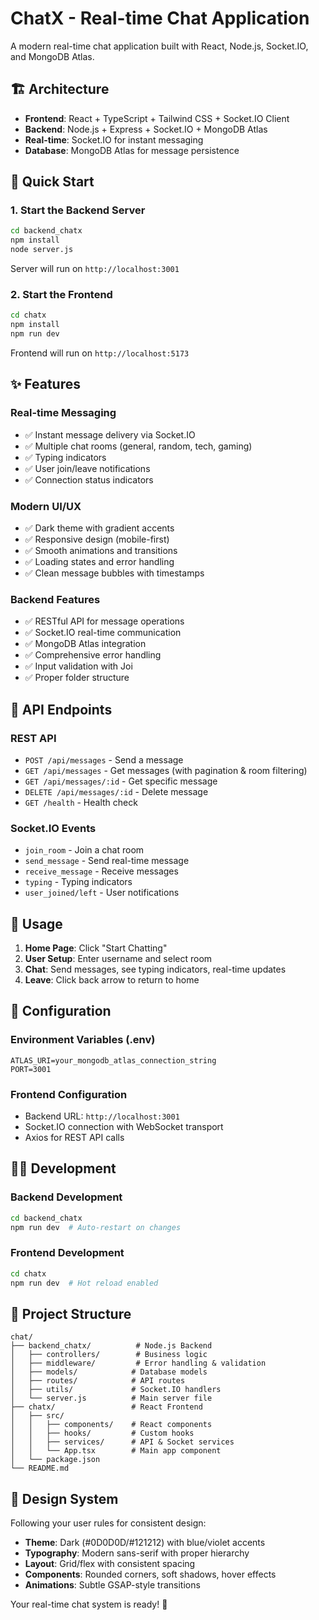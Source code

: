 # ChatX - Real-time Chat Application

A modern real-time chat application built with React, Node.js, Socket.IO, and MongoDB Atlas.

## 🏗️ Architecture

- **Frontend**: React + TypeScript + Tailwind CSS + Socket.IO Client
- **Backend**: Node.js + Express + Socket.IO + MongoDB Atlas
- **Real-time**: Socket.IO for instant messaging
- **Database**: MongoDB Atlas for message persistence

## 🚀 Quick Start

### 1. Start the Backend Server

```bash
cd backend_chatx
npm install
node server.js
```

Server will run on `http://localhost:3001`

### 2. Start the Frontend

```bash
cd chatx
npm install
npm run dev
```

Frontend will run on `http://localhost:5173`

## ✨ Features

### Real-time Messaging
- ✅ Instant message delivery via Socket.IO
- ✅ Multiple chat rooms (general, random, tech, gaming)
- ✅ Typing indicators
- ✅ User join/leave notifications
- ✅ Connection status indicators

### Modern UI/UX
- ✅ Dark theme with gradient accents
- ✅ Responsive design (mobile-first)
- ✅ Smooth animations and transitions
- ✅ Loading states and error handling
- ✅ Clean message bubbles with timestamps

### Backend Features
- ✅ RESTful API for message operations
- ✅ Socket.IO real-time communication
- ✅ MongoDB Atlas integration
- ✅ Comprehensive error handling
- ✅ Input validation with Joi
- ✅ Proper folder structure

## 📡 API Endpoints

### REST API
- `POST /api/messages` - Send a message
- `GET /api/messages` - Get messages (with pagination & room filtering)
- `GET /api/messages/:id` - Get specific message
- `DELETE /api/messages/:id` - Delete message
- `GET /health` - Health check

### Socket.IO Events
- `join_room` - Join a chat room
- `send_message` - Send real-time message
- `receive_message` - Receive messages
- `typing` - Typing indicators
- `user_joined/left` - User notifications

## 🎯 Usage

1. **Home Page**: Click "Start Chatting"
2. **User Setup**: Enter username and select room
3. **Chat**: Send messages, see typing indicators, real-time updates
4. **Leave**: Click back arrow to return to home

## 🔧 Configuration

### Environment Variables (.env)
```
ATLAS_URI=your_mongodb_atlas_connection_string
PORT=3001
```

### Frontend Configuration
- Backend URL: `http://localhost:3001`
- Socket.IO connection with WebSocket transport
- Axios for REST API calls

## 🏃‍♂️ Development

### Backend Development
```bash
cd backend_chatx
npm run dev  # Auto-restart on changes
```

### Frontend Development
```bash
cd chatx
npm run dev  # Hot reload enabled
```

## 📁 Project Structure

```
chat/
├── backend_chatx/          # Node.js Backend
│   ├── controllers/        # Business logic
│   ├── middleware/         # Error handling & validation
│   ├── models/            # Database models
│   ├── routes/            # API routes
│   ├── utils/             # Socket.IO handlers
│   └── server.js          # Main server file
├── chatx/                 # React Frontend
│   ├── src/
│   │   ├── components/    # React components
│   │   ├── hooks/         # Custom hooks
│   │   ├── services/      # API & Socket services
│   │   └── App.tsx        # Main app component
│   └── package.json
└── README.md
```

## 🎨 Design System

Following your user rules for consistent design:
- **Theme**: Dark (#0D0D0D/#121212) with blue/violet accents
- **Typography**: Modern sans-serif with proper hierarchy
- **Layout**: Grid/flex with consistent spacing
- **Components**: Rounded corners, soft shadows, hover effects
- **Animations**: Subtle GSAP-style transitions

Your real-time chat system is ready! 🚀
